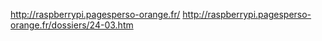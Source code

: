 http://raspberrypi.pagesperso-orange.fr/
http://raspberrypi.pagesperso-orange.fr/dossiers/24-03.htm
